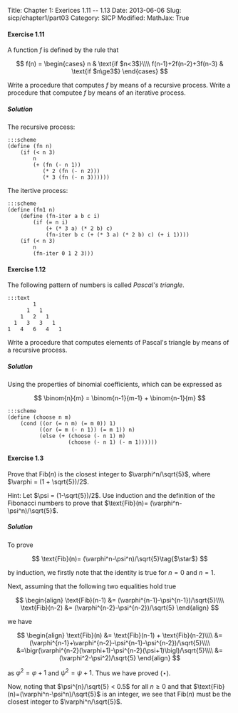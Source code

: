 Title: Chapter 1: Exerices 1.11 -- 1.13 
Date: 2013-06-06
Slug: sicp/chapter1/part03
Category: SICP
Modified:
MathJax: True

#### Exercise 1.11
A function $f$ is defined by the rule that

$$
f(n) = \begin{cases}
  n & \text{if $n<3$}\\\\
  f(n-1)+2f(n-2)+3f(n-3) & \text{if $n\ge3$}
  \end{cases}
$$

Write a procedure that computes $f$ by means of a recursive process.
Write a procedure that computee $f$ by means of an iterative process.

##### Solution
The recursive process:

    :::scheme
    (define (fn n)
        (if (< n 3)
            n
            (+ (fn (- n 1))
               (* 2 (fn (- n 2)))
               (* 3 (fn (- n 3))))))

The itertive process:

    :::scheme
    (define (fn1 n)
        (define (fn-iter a b c i)
            (if (= n i)
                (+ (* 3 a) (* 2 b) c)
                (fn-iter b c (+ (* 3 a) (* 2 b) c) (+ i 1))))
        (if (< n 3)
            n
            (fn-iter 0 1 2 3)))

#### Exercise 1.12
The following pattern of numbers is called _Pascal's triangle_.

    :::text
            1
          1   1
        1   2   1
      1   3   3   1
    1   4   6   4   1
Write a procedure that computes elements of Pascal's triangle by
means of a recursive process.

##### Solution
Using the properties of binomial coefficients, which can be expressed
as

$$
\binom{n}{m} = \binom{n-1}{m-1} + \binom{n-1}{m}
$$

    :::scheme
    (define (choose n m)
        (cond ((or (= n m) (= m 0)) 1)
              ((or (= m (- n 1)) (= m 1)) n)
              (else (+ (choose (- n 1) m)
                       (choose (- n 1) (- m 1))))))

#### Exercise 1.3
Prove that $\text{Fib}(n)$ is the closest integer to
$\varphi^n/\sqrt{5}$, where $\varphi = (1 + \sqrt{5})/2$.

Hint: Let $\psi = (1-\sqrt{5})/2$. Use induction and the definition of
the Fibonacci numbers to prove that
$\text{Fib}(n)= (\varphi^n-\psi^n)/\sqrt{5}$.

##### Solution
To prove

$$
\text{Fib}(n)= (\varphi^n-\psi^n)/\sqrt{5}\tag{$\star$}
$$

by induction, we firstly note that the identity is true for $n=0$ and
$n=1$.

Next, assuming that the following two equalities hold true

$$
\begin{align}
\text{Fib}(n-1) &= (\varphi^{n-1}-\psi^{n-1})/\sqrt{5}\\\\
\text{Fib}(n-2) &= (\varphi^{n-2}-\psi^{n-2})/\sqrt{5}
\end{align}
$$

we have

$$
\begin{align}
\text{Fib}(n) &= \text{Fib}(n-1) + \text{Fib}(n-2)\\\\
  &=(\varphi^{n-1}+\varphi^{n-2}-\psi^{n-1}-\psi^{n-2})/\sqrt{5}\\\\
  &=\bigr(\varphi^{n-2}(\varphi+1)-\psi^{n-2}(\psi+1)\bigl)/\sqrt{5}\\\\
  &=(\varphi^2-\psi^2)/\sqrt{5}
\end{align}
$$

as $\varphi^2=\varphi + 1$ and $\psi^2 = \psi + 1$. Thus we have proved
$(\star)$.

Now, noting that $\psi^{n}/\sqrt{5} < 0.5$ for all $n\ge0$ and that
$\text{Fib}(n)=(\varphi^n-\psi^n)/\sqrt{5}$ is an integer, we see
that $\text{Fib}(n)$ must be the closest integer to
$\varphi^n/\sqrt{5}$.
